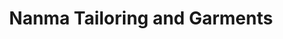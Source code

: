 ---
title: "Nanma Tailoring and Garments"
url: /kollam/nanma-tailoring-and-garments-karikkom-p-o-kottarakkara/
shop: Schneiderei
---